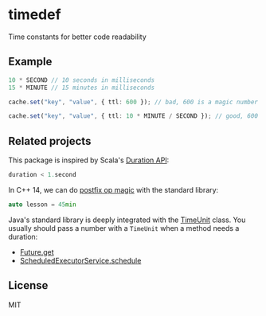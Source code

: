 # timedef

Time constants for better code readability

## Example

```ts
10 * SECOND // 10 seconds in milliseconds
15 * MINUTE // 15 minutes in milliseconds
```

```ts
cache.set("key", "value", { ttl: 600 }); // bad, 600 is a magic number

cache.set("key", "value", { ttl: 10 * MINUTE / SECOND }); // good, 600 is 10 minutes in seconds
```

## Related projects

This package is inspired by Scala's [Duration API](https://www.scala-lang.org/api/2.13.1/scala/concurrent/duration/Duration.html):

```scala
duration < 1.second
```

In C++ 14, we can do [postfix op magic](https://en.cppreference.com/w/cpp/chrono/operator%22%22min) with the standard library:

```cpp
auto lesson = 45min
```

Java's standard library is deeply integrated with the [TimeUnit](https://docs.oracle.com/javase/8/docs/api/java/util/concurrent/TimeUnit.html) class. You usually should pass a number with a `TimeUnit` when a method needs a duration:

* [Future.get](https://docs.oracle.com/javase/8/docs/api/java/util/concurrent/Future.html#get-long-java.util.concurrent.TimeUnit-)
* [ScheduledExecutorService.schedule](https://docs.oracle.com/javase/8/docs/api/java/util/concurrent/ScheduledExecutorService.html#schedule-java.lang.Runnable-long-java.util.concurrent.TimeUnit-)

## License

MIT
